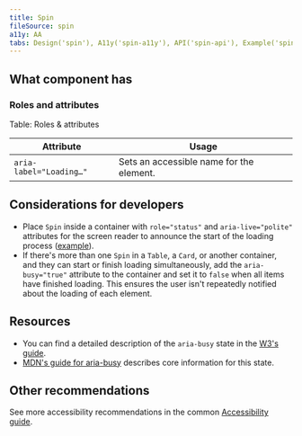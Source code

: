 ```yaml
---
title: Spin
fileSource: spin
a11y: AA
tabs: Design('spin'), A11y('spin-a11y'), API('spin-api'), Example('spin-code'), Changelog('spin-changelog')
---
```


## What component has

### Roles and attributes

Table: Roles & attributes

| Attribute               | Usage                                                      |
| ----------------------- | ---------------------------------------------------------- |
| `aria-label="Loading…"` | Sets an accessible name for the element.                   |

## Considerations for developers

- Place `Spin` inside a container with `role="status"` and `aria-live="polite"` attributes for the screen reader to announce the start of the loading process ([example](./spin-code#basic-example)).
- If there's more than one `Spin` in a `Table`, a `Card`, or another container, and they can start or finish loading simultaneously, add the `aria-busy="true"` attribute to the container and set it to `false` when all items have finished loading. This ensures the user isn't repeatedly notified about the loading of each element.

## Resources

- You can find a detailed description of the `aria-busy` state in the [W3's guide](https://www.w3.org/TR/wai-aria-1.1/#aria-busy).
- [MDN's guide for aria-busy](https://developer.mozilla.org/en-US/docs/Web/Accessibility/ARIA/Attributes/aria-busy) describes core information for this state.

## Other recommendations

See more accessibility recommendations in the common [Accessibility guide](/core-principles/a11y/a11y).
